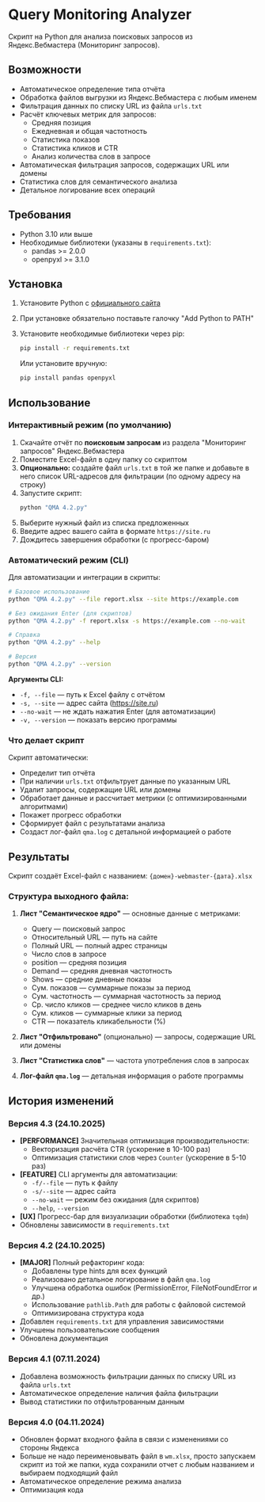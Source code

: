 # Query Monitoring Analyzer

Скрипт на Python для анализа поисковых запросов из Яндекс.Вебмастера (Мониторинг запросов).

## Возможности

- Автоматическое определение типа отчёта
- Обработка файлов выгрузки из Яндекс.Вебмастера с любым именем
- Фильтрация данных по списку URL из файла `urls.txt`
- Расчёт ключевых метрик для запросов:
  - Средняя позиция
  - Ежедневная и общая частотность
  - Статистика показов
  - Статистика кликов и CTR
  - Анализ количества слов в запросе
- Автоматическая фильтрация запросов, содержащих URL или домены
- Статистика слов для семантического анализа
- Детальное логирование всех операций

## Требования

- Python 3.10 или выше
- Необходимые библиотеки (указаны в `requirements.txt`):
  - pandas >= 2.0.0
  - openpyxl >= 3.1.0

## Установка

1. Установите Python с [официального сайта](https://www.python.org/downloads/windows/)
2. При установке обязательно поставьте галочку "Add Python to PATH"
3. Установите необходимые библиотеки через pip:
   ```bash
   pip install -r requirements.txt
   ```
   
   Или установите вручную:
   ```bash
   pip install pandas openpyxl
   ```

## Использование

### Интерактивный режим (по умолчанию)

1. Скачайте отчёт по **поисковым запросам** из раздела "Мониторинг запросов" Яндекс.Вебмастера
2. Поместите Excel-файл в одну папку со скриптом
3. **Опционально:** создайте файл `urls.txt` в той же папке и добавьте в него список URL-адресов для фильтрации (по одному адресу на строку)
4. Запустите скрипт: 
   ```bash
   python "QMA 4.2.py"
   ```
5. Выберите нужный файл из списка предложенных
6. Введите адрес вашего сайта в формате `https://site.ru`
7. Дождитесь завершения обработки (с прогресс-баром)

### Автоматический режим (CLI)

Для автоматизации и интеграции в скрипты:

```bash
# Базовое использование
python "QMA 4.2.py" --file report.xlsx --site https://example.com

# Без ожидания Enter (для скриптов)
python "QMA 4.2.py" -f report.xlsx -s https://example.com --no-wait

# Справка
python "QMA 4.2.py" --help

# Версия
python "QMA 4.2.py" --version
```

**Аргументы CLI:**
- `-f, --file` — путь к Excel файлу с отчётом
- `-s, --site` — адрес сайта (https://site.ru)
- `--no-wait` — не ждать нажатия Enter (для автоматизации)
- `-v, --version` — показать версию программы

### Что делает скрипт

Скрипт автоматически:
- Определит тип отчёта
- При наличии `urls.txt` отфильтрует данные по указанным URL
- Удалит запросы, содержащие URL или домены
- Обработает данные и рассчитает метрики (с оптимизированными алгоритмами)
- Покажет прогресс обработки
- Сформирует файл с результатами анализа
- Создаст лог-файл `qma.log` с детальной информацией о работе

## Результаты

Скрипт создаёт Excel-файл с названием: `{домен}-webmaster-{дата}.xlsx`

### Структура выходного файла:

1. **Лист "Семантическое ядро"** — основные данные с метриками:
   - Query — поисковый запрос
   - Относительный URL — путь на сайте
   - Полный URL — полный адрес страницы
   - Число слов в запросе
   - position — средняя позиция
   - Demand — средняя дневная частотность
   - Shows — средние дневные показы
   - Сум. показов — суммарные показы за период
   - Сум. частотность — суммарная частотность за период
   - Ср. число кликов — среднее число кликов в день
   - Сум. кликов — суммарные клики за период
   - CTR — показатель кликабельности (%)

2. **Лист "Отфильтровано"** (опционально) — запросы, содержащие URL или домены

3. **Лист "Статистика слов"** — частота употребления слов в запросах

4. **Лог-файл `qma.log`** — детальная информация о работе программы

## История изменений

### Версия 4.3 (24.10.2025)
- **[PERFORMANCE]** Значительная оптимизация производительности:
  - Векторизация расчёта CTR (ускорение в 10-100 раз)
  - Оптимизация статистики слов через `Counter` (ускорение в 5-10 раз)
- **[FEATURE]** CLI аргументы для автоматизации:
  - `-f/--file` — путь к файлу
  - `-s/--site` — адрес сайта
  - `--no-wait` — режим без ожидания (для скриптов)
  - `--help`, `--version`
- **[UX]** Прогресс-бар для визуализации обработки (библиотека `tqdm`)
- Обновлены зависимости в `requirements.txt`

### Версия 4.2 (24.10.2025)
- **[MAJOR]** Полный рефакторинг кода:
  - Добавлены type hints для всех функций
  - Реализовано детальное логирование в файл `qma.log`
  - Улучшена обработка ошибок (PermissionError, FileNotFoundError и др.)
  - Использование `pathlib.Path` для работы с файловой системой
  - Оптимизирована структура кода
- Добавлен `requirements.txt` для управления зависимостями
- Улучшены пользовательские сообщения
- Обновлена документация

### Версия 4.1 (07.11.2024)
- Добавлена возможность фильтрации данных по списку URL из файла `urls.txt`
- Автоматическое определение наличия файла фильтрации
- Вывод статистики по отфильтрованным данным

### Версия 4.0 (04.11.2024)
- Обновлен формат входного файла в связи с изменениями со стороны Яндекса
- Больше не надо переименовывать файл в `wm.xlsx`, просто запускаем скрипт из той же папки, куда сохранили отчет с любым названием и выбираем подходящий файл
- Автоматическое определение режима анализа
- Оптимизация кода
